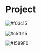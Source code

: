 # Project
![#f03c15](https://via.placeholder.com/15/f03c15/000000?text=+) 

![#c5f015](https://via.placeholder.com/15/c5f015/000000?text=+) 

![#1589F0](https://via.placeholder.com/15/1589F0/000000?text=+) 
